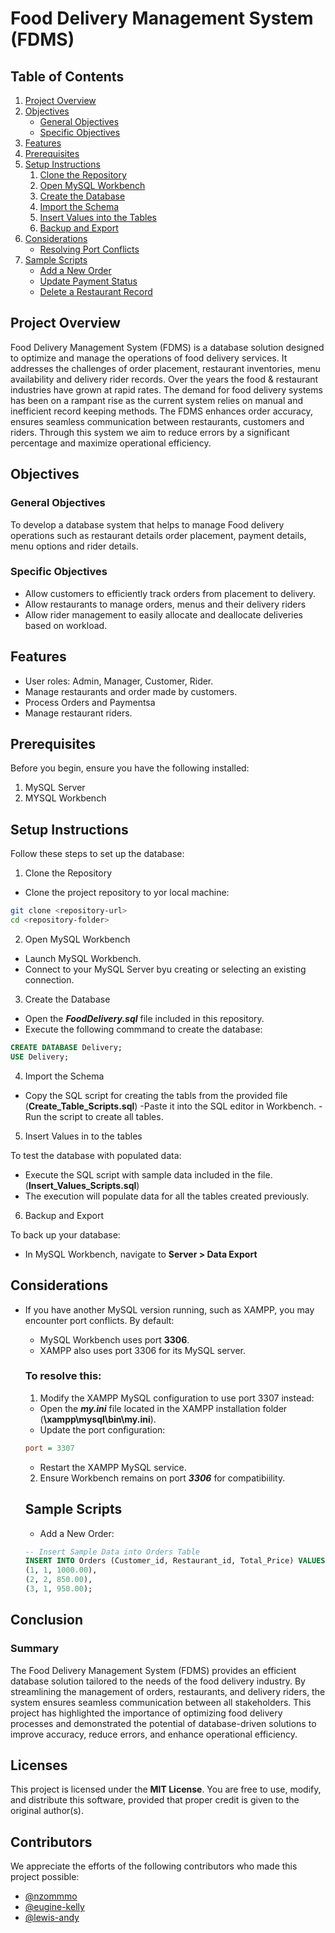 
# Food Delivery Management System (FDMS)




## Table of Contents


1. [Project Overview](#project-overview)
2. [Objectives](#objectives)
   - [General Objectives](#general-objectives)
   - [Specific Objectives](#specific-objectives)
3. [Features](#features)
4. [Prerequisites](#prerequisites)
5. [Setup Instructions](#setup-instructions)
   1. [Clone the Repository](#clone-the-repository)
   2. [Open MySQL Workbench](#open-mysql-workbench)
   3. [Create the Database](#create-the-database)
   4. [Import the Schema](#import-the-schema)
   5. [Insert Values into the Tables](#insert-values-into-the-tables)
   6. [Backup and Export](#backup-and-export)
6. [Considerations](#considerations)
   - [Resolving Port Conflicts](#resolving-port-conflicts)
7. [Sample Scripts](#sample-scripts)
   - [Add a New Order](#add-a-new-order)
   - [Update Payment Status](#update-payment-status)
   - [Delete a Restaurant Record](#delete-a-restaurant-record)



## Project Overview


Food Delivery Management System (FDMS) is a database solution designed to optimize and manage the operations of food delivery services. It addresses the challenges of order placement, restaurant inventories, menu availability and delivery rider records. Over the years the food & restaurant industries have grown at rapid rates. The demand for food delivery systems has been on a rampant rise as the current system relies on manual and inefficient record keeping methods. The FDMS enhances order accuracy, ensures seamless communication between restaurants, customers and riders. Through this system we aim to reduce errors by a significant percentage and maximize operational efficiency.
## Objectives

### General Objectives

To develop a database system that helps to manage Food delivery operations such as restaurant details order placement, payment details, menu options and rider details.


### Specific Objectives

- Allow customers to efficiently track orders from placement to delivery.
-  Allow restaurants to manage orders, menus and their delivery riders
-  Allow rider management to easily allocate and deallocate deliveries based on workload.

## Features

- User roles: Admin, Manager, Customer, Rider.
- Manage restaurants and order made by customers.
- Process Orders and Paymentsa
- Manage restaurant riders.

## Prerequisites

Before you begin, ensure you have the following installed:
1. MySQL Server
2. MYSQL Workbench

## Setup Instructions

Follow these steps to set up the database:

1. Clone the Repository

- Clone the project repository to yor local machine:

```bash
git clone <repository-url>
cd <repository-folder>
```

2. Open MySQL Workbench

- Launch MySQL Workbench.
- Connect to your MySQL Server byu creating or selecting an existing connection.

3. Create the Database

- Open the **_FoodDelivery.sql_** file included in this repository.
- Execute the following commmand to create the database:

```sql
CREATE DATABASE Delivery;
USE Delivery;
```

4. Import the Schema

- Copy the SQL script for creating the tabls from the provided file (**__Create_Table_Scripts.sql__**)
-Paste it into the SQL editor in Workbench.
-Run the script to create all tables.

5. Insert Values in to the tables

To test the database with populated data:
- Execute the SQL script with sample data included in the file. (**__Insert_Values_Scripts.sql__**)
- The execution will populate data for all the tables created previously.

6. Backup and Export 

To back up your database:

- In MySQL Workbench, navigate to **__Server > Data Export__**


## Considerations

- If you have another MySQL version running, such as XAMPP, you may encounter port conflicts. By default:

  - MySQL Workbench uses port **__3306__**.
  - XAMPP also uses port 3306 for its MySQL server.

  ### To resolve this:
  1. Modify the XAMPP MySQL configuration to use port 3307 instead:
    - Open the **_my.ini_** file located in the XAMPP installation folder (**__\xampp\mysql\bin\my.ini__**).
    - Update the port configuration:
    ```ini
    port = 3307
    ```
    - Restart the XAMPP MySQL service.

  2. Ensure Workbench remains on port **_3306_** for compatibiility.


  ## Sample Scripts

  - Add a New Order:

  ```sql
  -- Insert Sample Data into Orders Table
  INSERT INTO Orders (Customer_id, Restaurant_id, Total_Price) VALUES
  (1, 1, 1000.00),
  (2, 2, 850.00),
  (3, 1, 950.00);
  ```

## Conclusion 

### Summary

The Food Delivery Management System (FDMS) provides an efficient database solution tailored to the needs of the food delivery industry. By streamlining the management of orders, restaurants, and delivery riders, the system ensures seamless communication between all stakeholders. This project has highlighted the importance of optimizing food delivery processes and demonstrated the potential of database-driven solutions to improve accuracy, reduce errors, and enhance operational efficiency.

## Licenses

This project is licensed under the **MIT License**. You are free to use, modify, and distribute this software, provided that proper credit is given to the original author(s). 

## Contributors

We appreciate the efforts of the following contributors who made this project possible:

- [@nzommmo](https://github.com/nzommmo)
- [@eugine-kelly](https://github.com/eugine-kelly)
- [@lewis-andy](https://github.com/lewis-andy)
